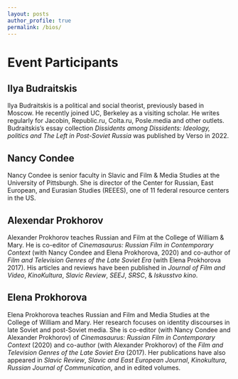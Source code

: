 ```yaml
---
layout: posts
author_profile: true
permalink: /bios/
---
```

# Event Participants

## Ilya Budraitskis 
llya Budraitskis is a political and social theorist, previously based in Moscow. He recently joined UC, Berkeley as a visiting scholar. He writes regularly for Jacobin, Republic.ru, Colta.ru, Posle.media and other outlets. Budraitskis’s essay collection *Dissidents among Dissidents: Ideology, politics and The Left in Post-Soviet Russia* was published by Verso in 2022.

## Nancy Condee
Nancy Condee is senior faculty in Slavic and Film & Media Studies at the University of Pittsburgh. She is director of the Center for Russian, East European, and Eurasian Studies (REEES), one of 11 federal resource centers in the US.

## Alexendar Prokhorov
Alexander Prokhorov teaches Russian and Film at the College of William & Mary. He is co-editor of *Cinemasaurus: Russian Film in Contemporary Context* (with Nancy Condee and Elena Prokhorova, 2020) and co-author of *Film and Television Genres of the Late Soviet Era* (with Elena Prokhorova 2017). His articles and reviews have been published in *Journal of Film and Video*, *KinoKultura*, *Slavic Review*, *SEEJ*, *SRSC*, & *Iskusstvo kino*.

## Elena Prokhorova
Elena Prokhorova teaches Russian and Film and Media Studies at the College of William and Mary. Her research focuses on identity discourses in late Soviet and post-Soviet media. She is co-editor (with Nancy Condee and Alexander Prokhorov) of *Cinemasaurus: Russian Film in Contemporary Context* (2020) and co-author (with Alexander Prokhorov) of the *Film and Television Genres of the Late Soviet Era* (2017). Her publications have also appeared in *Slavic Review*, *Slavic and East European Journal*, *Kinokultura*, *Russian Journal of Communication*, and in edited volumes.
